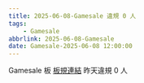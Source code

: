 ```yaml
---
title: 2025-06-08-Gamesale 違規 0 人
tags:
    - Gamesale
abbrlink: 2025-06-08-Gamesale
date: Gamesale-2025-06-08 12:00:00
---
```

Gamesale 板 [板規連結](https://www.ptt.cc/bbs/Gossiping/M.1637425085.A.07D.html)
昨天違規 0 人
